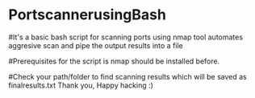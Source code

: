 # PortscannerusingBash

#It's a basic bash script for scanning ports using nmap tool automates aggresive scan and pipe the output results into a file

#Prerequisites for the script is nmap should be installed before.

#Check your path/folder to find scanning results which will be saved as finalresults.txt
Thank you, Happy hacking :)

